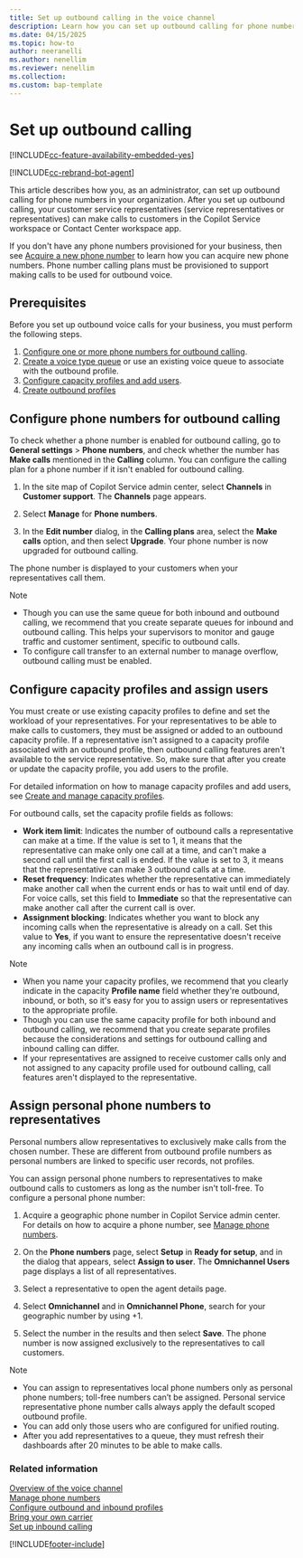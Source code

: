 ```yaml
---
title: Set up outbound calling in the voice channel
description: Learn how you can set up outbound calling for phone numbers in your organization.
ms.date: 04/15/2025
ms.topic: how-to
author: neeranelli
ms.author: nenellim
ms.reviewer: nenellim
ms.collection:
ms.custom: bap-template
---
```


# Set up outbound calling

[!INCLUDE[cc-feature-availability-embedded-yes](../../includes/cc-feature-availability-embedded-yes.md)]

[!INCLUDE[cc-rebrand-bot-agent](../../includes/cc-rebrand-bot-agent.md)]


This article describes how you, as an administrator, can set up outbound calling for phone numbers in your organization. After you set up outbound calling, your customer service representatives (service representatives or representatives) can make calls to customers in the Copilot Service workspace or Contact Center workspace app.

If you don't have any phone numbers provisioned for your business, then see [Acquire a new phone number](voice-channel-manage-phone-numbers.md#acquire-new-phone-numbers) to learn how you can acquire new phone numbers. Phone number calling plans must be provisioned to support making calls to be used for outbound voice.


## Prerequisites

Before you set up outbound voice calls for your business, you must perform the following steps.

1. [Configure one or more phone numbers for outbound calling](#configure-phone-numbers-for-outbound-calling).
1. [Create a voice type queue](voice-channel-inbound-calling.md#create-queues-for-voice-channels) or use an existing voice queue to associate with the outbound profile.
1. [Configure capacity profiles and add users](#configure-capacity-profiles-and-assign-users).
1. [Create outbound profiles](configure-outbound-inbound-profiles.md#create-outbound-profiles)

## Configure phone numbers for outbound calling

To check whether a phone number is enabled for outbound calling, go to **General settings** > **Phone numbers**, and check whether the number has **Make calls** mentioned in the **Calling** column. You can configure the calling plan for a phone number if it isn't enabled for outbound calling.

1. In the site map of Copilot Service admin center, select **Channels** in **Customer support**. The **Channels** page appears.
    
1. Select **Manage** for **Phone numbers**.
   
1. In the **Edit number** dialog, in the **Calling plans** area, select the **Make calls** option, and then select **Upgrade**.
   Your phone number is now upgraded for outbound calling.

The phone number is displayed to your customers when your representatives call them.

> [!NOTE]
> - Though you can use the same queue for both inbound and outbound calling, we recommend that you create separate queues for inbound and outbound calling. This helps your supervisors to monitor and gauge traffic and customer sentiment, specific to outbound calls.
> - To configure call transfer to an external number to manage overflow, outbound calling must be enabled.

## Configure capacity profiles and assign users

You must create or use existing capacity profiles to define and set the workload of your representatives. For your representatives to be able to make calls to customers, they must be assigned or added to an outbound capacity profile. If a representative isn't assigned to a capacity profile associated with an outbound profile, then outbound calling features aren't available to the service representative. So, make sure that after you create or update the capacity profile, you add users to the profile.

For detailed information on how to manage capacity profiles and add users, see [Create and manage capacity profiles](capacity-profiles.md).

For outbound calls, set the capacity profile fields as follows:

- **Work item limit**: Indicates the number of outbound calls a representative can make at a time. If the value is set to 1, it means that the representative can make only one call at a time, and can't make a second call until the first call is ended. If the value is set to 3, it means that the representative can make 3 outbound calls at a time. 
- **Reset frequency**: Indicates whether the representative can immediately make another call when the current ends or has to wait until end of day. For voice calls, set this field to **Immediate** so that the representative can make another call after the current call is over.
- **Assignment blocking**: Indicates whether you want to block any incoming calls when the representative is already on a call. Set this value to **Yes**, if you want to ensure the representative doesn't receive any incoming calls when an outbound call is in progress.

> [!NOTE]
>
> - When you name your capacity profiles, we recommend that you clearly indicate in the capacity **Profile name** field whether they're outbound, inbound, or both, so it's easy for you to assign users or representatives to the appropriate profile.
> - Though you can use the same capacity profile for both inbound and outbound calling, we recommend that you create separate profiles because the considerations and settings for outbound calling and inbound calling can differ.
> - If your representatives are assigned to receive customer calls only and not assigned to any capacity profile used for outbound calling, call features aren't displayed to the representative.

## Assign personal phone numbers to representatives

Personal numbers allow representatives to exclusively make calls from the chosen number. These are different from outbound profile numbers as personal numbers are linked to specific user records, not profiles. 

You can assign personal phone numbers to representatives to make outbound calls to customers as long as the number isn't toll-free. To configure a personal phone number:

1. Acquire a geographic phone number in Copilot Service admin center. For details on how to acquire a phone number, see [Manage phone numbers](voice-channel-manage-phone-numbers.md).

1. On the **Phone numbers** page, select **Setup** in **Ready for setup**, and in the dialog that appears, select **Assign to user**. The **Omnichannel Users** page displays a list of all representatives.

1. Select a representative to open the agent details page.

1. Select **Omnichannel** and in **Omnichannel Phone**, search for your geographic number by using +1. 
1. Select the number in the results and then select **Save**. The phone number is now assigned exclusively to the representatives to call customers.

> [!NOTE]
> - You can assign to representatives local phone numbers only as personal phone numbers; toll-free numbers can’t be assigned. Personal service representative phone number calls always apply the default scoped outbound profile.
> - You can add only those users who are configured for unified routing.
> - After you add representatives to a queue, they must refresh their dashboards after 20 minutes to be able to make calls.

### Related information

[Overview of the voice channel](voice-channel.md)  
[Manage phone numbers](voice-channel-manage-phone-numbers.md)  
[Configure outbound and inbound profiles](configure-outbound-inbound-profiles.md)  
[Bring your own carrier](voice-channel-bring-your-own-number.md)  
[Set up inbound calling](voice-channel-inbound-calling.md)  

[!INCLUDE[footer-include](../../includes/footer-banner.md)]
